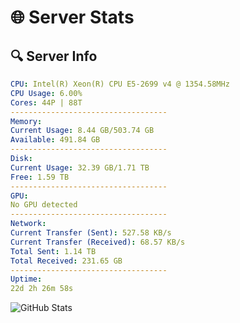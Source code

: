 # 🌐 Server Stats
## 🔍 Server Info
```yaml
CPU: Intel(R) Xeon(R) CPU E5-2699 v4 @ 1354.58MHz
CPU Usage: 6.00%
Cores: 44P | 88T
-----------------------------------
Memory:
Current Usage: 8.44 GB/503.74 GB
Available: 491.84 GB
-----------------------------------
Disk:
Current Usage: 32.39 GB/1.71 TB
Free: 1.59 TB
-----------------------------------
GPU:
No GPU detected
-----------------------------------
Network:
Current Transfer (Sent): 527.58 KB/s
Current Transfer (Received): 68.57 KB/s
Total Sent: 1.14 TB
Total Received: 231.65 GB
-----------------------------------
Uptime:
22d 2h 26m 58s
```
![GitHub Stats](https://img.shields.io/badge/Updated-2025-05-11_19:35:46-blue)